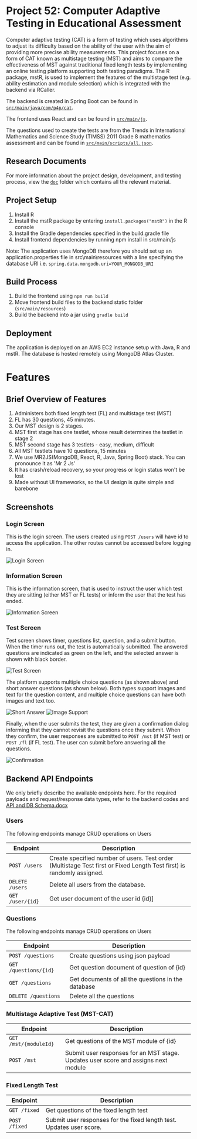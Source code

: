 # Project 52: Computer Adaptive Testing in Educational Assessment

Computer adaptive testing (CAT) is a form of testing which uses algorithms to adjust its difficulty based on the ability of the user with the aim of providing more precise ability measurements. This project focuses on a form of CAT known as multistage testing (MST) and aims to compare the effectiveness of MST against traditional fixed length tests by implementing an online testing platform supporting both testing paradigms. The R package, mstR, is used to implement the features of the multistage test (e.g. ability estimation and module selection) which is integrated with the backend via RCaller.

The backend is created in Spring Boot can be found in [`src/main/java/com/p4p/cat`](src/main/java/com/p4p/cat). 

The frontend uses React and can be found in [`src/main/js`](src/main/js).

The questions used to create the tests are from the Trends in International Mathematics and Science Study (TIMSS) 2011 Grade 8 mathematics assessment and can be found in [`src/main/scripts/all.json`](src/main/scripts/all.json).

## Research Documents
For more information about the project design, development, and testing process, view the [`doc`](doc) folder which contains all the relevant material.

## Project Setup
1. Install R
2. Install the mstR package by entering ```install.packages("mstR")``` in the R console
3. Install the Gradle dependencies specified in the build.gradle file
4. Install frontend dependencies by running npm install in src/main/js

Note: The application uses MongoDB therefore you should set up an application.properties file in src\main\resources with a line specifying the database URI i.e. ```spring.data.mongodb.uri=YOUR_MONGODB_URI```

## Build Process
1. Build the frontend using ```npm run build```
2. Move frontend build files to the backend static folder (`src/main/resources`)
3. Build the backend into a jar using ```gradle build```

## Deployment
The application is deployed on an AWS EC2 instance setup with Java, R and mstR. The database is hosted remotely using MongoDB Atlas Cluster.


# Features

## Brief Overview of Features
1. Administers both fixed length test (FL) and multistage test (MST)
2. FL has 30 questions, 45 minutes.
3. Our MST design is 2 stages. 
4. MST first stage has one testlet, whose result determines the testlet in stage 2
5. MST second stage has 3 testlets - easy, medium, difficult
6. All MST testlets have 10 questions, 15 minutes
7. We use MR2JS(MongoDB, React, R, Java, Spring Boot) stack. You can pronounce it as 'Mr 2 Js'
8. It has crash/reload recovery, so your progress or login status won't be lost
9. Made without UI frameworks, so the UI design is quite simple and barebone

## Screenshots

### Login Screen
This is the login screen. The users created using `POST /users` will have id to access the application. 
The other routes cannot be accessed before logging in.

![Login Screen](./login_screen.png)

### Information Screen
This is the information screen, that is used to instruct the user which test they are sitting
(either MST or FL tests) or inform the user that the test has ended.

![Information Screen](./information_screen.png)

### Test Screen
Test screen shows timer, questions list, question, and a submit button. When the timer runs out, the test is
automatically submitted. The answered questions are indicated as green on the left, and the selected answer
is shown with black border. 

![Test Screen](./mcq_answer_support.png)

The platform supports multiple choice questions (as shown above) and short answer questions (as shown below). Both types support
images and text for the question content, and multiple choice questions can have both images and text too.

![Short Answer](./short_answer_support.png)
![Image Support](./question_option_image_support.png)

Finally, when the user submits the test, they are given a confirmation dialog informing that they cannot revisit 
the questions once they submit. When they confirm, the user responses are submitted to `POST /mst` (if MST test) or `POST /fl` (if FL test).
The user can submit before answering all the questions.

![Confirmation](./confirmation_screen.png)

## Backend API Endpoints
We only briefly describe the available endpoints here.
For the required payloads and request/response data types, refer to the backend codes and [API and DB Schema.docx](./doc/Development/API%20and%20DB%20schema.docx)
### Users
The following endpoints manage CRUD operations on Users

| Endpoint | Description | 
|---|---|
| `POST /users` | Create specified number of users. Test order (Multistage Test first or Fixed Length Test first) is randomly assigned. |
| `DELETE /users` | Delete all users from the database. |
| `GET /user/{id}` | Get user document of the user id {id}] |  

### Questions
The following endpoints manage CRUD operations on Users

| Endpoint | Description | 
|---|---|
| `POST /questions` | Create questions using json payload |
| `GET /questions/{id}` | Get question document of question of {id} |
| `GET /questions` | Get documents of all the questions in the database |
| `DELETE /questions` | Delete all the questions |

### Multistage Adaptive Test (MST-CAT) 

| Endpoint | Description |
|---|---|
| `GET /mst/{moduleId}` | Get questions of the MST module of {id} |
| `POST /mst` | Submit user responses for an MST stage. Updates user score and assigns next module |

### Fixed Length Test 

| Endpoint | Description | 
|---|---|
| `GET /fixed` | Get questions of the fixed length test |
| `POST /fixed` | Submit user responses for the fixed length test. Updates user score. |